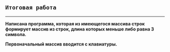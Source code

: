 ## **`Итоговая работа`**
***
**Написана программа, которая из имеющегося массива строк формирует массив из строк, длина которых меньше либо равна 3 символа.**

**Первоначальный массив вводится с клавиатуры.**


